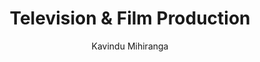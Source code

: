 ---
is_programmatic_layout_5: true
draft: false
title: Television & Film Production
snippet: Television & Film Production
image:
  src: /images/pseo/best-work-management-tools-for-television-&-film-production.jpg
  alt: television & film production, task management, resource management, productivity
publishDate: 2024-12-26
category: ""
author: Kavindu Mihiranga
tags:
  - television&filmproduction
  - Tips
  - Open-Source
  - Team
content_01: |
    The television and film production industry is dynamic and collaborative, where teams must coordinate complex schedules, budgets, and creative visions across multiple projects. Effective task management tools are vital for success in this industry, as they help streamline workflows, enhance communication, and ensure that deadlines are met, ultimately leading to a smoother production process and higher-quality content.',
content_02: |
    Worklenz helps production teams organize shoots, track post-production tasks, and streamline communication.
description: Discover the best work management tools for television & film production including WorkLenz, designed for your specific needs.
related: [best-work-management-tools-for-media-production, best-work-management-tools-for-entertainment-venues, best-work-management-tools-for-gaming, best-work-management-tools-for-cybersecurity]
---
